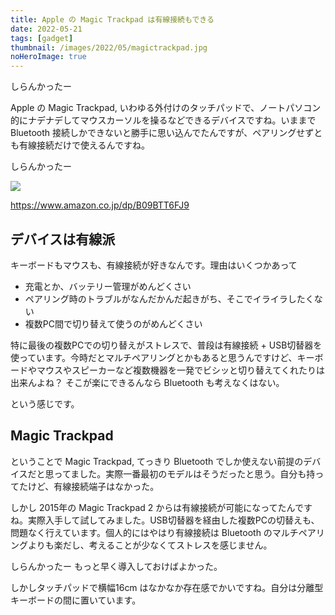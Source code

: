 ```yaml
---
title: Apple の Magic Trackpad は有線接続もできる
date: 2022-05-21
tags: [gadget]
thumbnail: /images/2022/05/magictrackpad.jpg
noHeroImage: true
---
```


しらんかったー

Apple の Magic Trackpad, いわゆる外付けのタッチパッドで、ノートパソコン的にナデナデしてマウスカーソルを操るなどできるデバイスですね。いままで Bluetooth 接続しかできないと勝手に思い込んでたんですが、ペアリングせずとも有線接続だけで使えるんですね。

しらんかったー

[![](https://images-fe.ssl-images-amazon.com/images/P/B09BTT6FJ9.09.LZZZZZZZ)](https://www.amazon.co.jp/dp/B09BTT6FJ9)

https://www.amazon.co.jp/dp/B09BTT6FJ9

## デバイスは有線派

キーボードもマウスも、有線接続が好きなんです。理由はいくつかあって

- 充電とか、バッテリー管理がめんどくさい
- ペアリング時のトラブルがなんだかんだ起きがち、そこでイライラしたくない
- 複数PC間で切り替えて使うのがめんどくさい

特に最後の複数PCでの切り替えがストレスで、普段は有線接続 + USB切替器を使っています。今時だとマルチペアリングとかもあると思うんですけど、キーボードやマウスやスピーカーなど複数機器を一発でビシッと切り替えてくれたりは出来んよね？ そこが楽にできるんなら Bluetooth も考えなくはない。

という感じです。

## Magic Trackpad

ということで Magic Trackpad, てっきり Bluetooth でしか使えない前提のデバイスだと思ってました。実際一番最初のモデルはそうだったと思う。自分も持ってたけど、有線接続端子はなかった。

しかし 2015年の Magic Trackpad 2 からは有線接続が可能になってたんですね。実際入手して試してみました。USB切替器を経由した複数PCの切替えも、問題なく行えています。個人的にはやはり有線接続は Bluetooth のマルチペアリングよりも楽だし、考えることが少なくてストレスを感じません。

しらんかったー もっと早く導入しておけばよかった。

しかしタッチパッドで横幅16cm はなかなか存在感でかいですね。自分は分離型キーボードの間に置いています。
